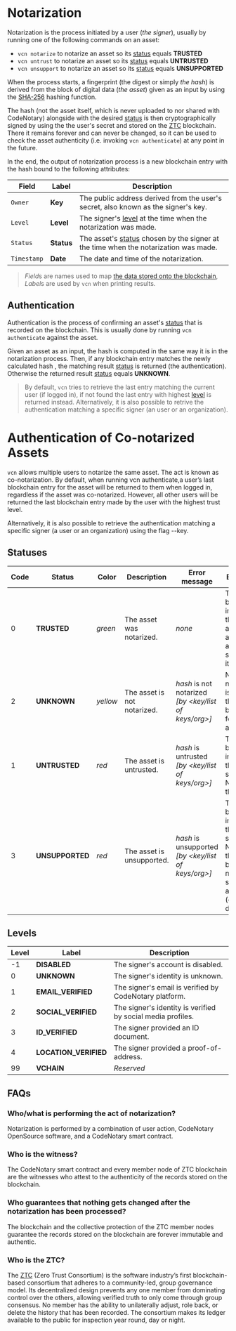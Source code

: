 # Notarization

Notarization is the process initiated by a user (*the signer*), usually by running one of the following commands on an asset:

- `vcn notarize` to notarize an asset so its [status](#Statuses) equals **TRUSTED**
- `vcn untrust` to notarize an asset so its [status](#Statuses) equals **UNTRUSTED**
- `vcn unsupport` to notarize an asset so its [status](#Statuses) equals **UNSUPPORTED**

When the process starts, a fingerprint (the digest or simply *the hash*) is derived from the block of digital data (*the asset*) given as an input by using the [SHA-256](https://en.wikipedia.org/wiki/SHA-2) hashing function.

The hash (not the asset itself, which is never uploaded to nor shared with CodeNotary) alongside with the desired [status](#Statuses) is then cryptographically signed by using the the user's secret and stored on the [ZTC](https://zerotrustconsortium.org/) blockchain. There it remains forever and can never be changed, so it can be used to check the asset authenticity (i.e. invoking `vcn authenticate`) at any point in the future.

In the end, the output of notarization process is a new blockchain entry with the hash bound to the following attributes:

Field | Label | Description 
------------ | ------------- | ------------- 
`Owner` | **Key** | The public address derived from the user's secret, also known as the signer's key.
`Level` | **Level** | The signer's [level](#Levels) at the time when the notarization was made.
`Status` | **Status** | The asset's [status](#Statuses) chosen by the signer at the time when the notarization was made.
`Timestamp` | **Date** | The date and time of the notarization.
> *Field*s are names used to map [the data stored onto the blockchain](https://github.com/vchain-us/vcn/blob/0.5.0/pkg/api/verify.go#L26), *Label*s are used by `vcn` when printing results.

## Authentication

Authentication is the process of confirming an asset's [status](#Statuses) that is recorded on the blockchain. This is usually done by running `vcn authenticate` against the asset.

Given an asset as an input, the hash is computed in the same way it is in the notarization process. Then, if any blockchain entry matches the newly calculated hash , the matching result [status](#Statuses) is returned (the authentication). Otherwise the returned result  [status](#Statuses) equals **UNKNOWN**.

> By default, `vcn` tries to retrieve the last entry matching the current user (if logged in), if not found the last entry with highest [level](#Levels) is returned instead. Alternatively, it is also possible to retrive the authentication matching a specific signer (an user or an organization). 

# Authentication of Co-notarized Assets

`vcn` allows multiple users to notarize the same asset. The act is known as co-notarization. By default, when running vcn authenticate,a user’s last blockchain entry for the asset will be returned to them when logged in, regardless if the asset was co-notarized. However, all other users will be returned the last blockchain entry made by the user with the highest trust level. 

Alternatively, it is also possible to retrieve the authentication matching a specific signer (a user or an organization) using the flag --key.

## Statuses

Code | Status | Color | Description | Error message | Explanation
------------ | ------------- | ------------- | ------------ | ------------- | -------------
0 | **TRUSTED** | *green* | The asset was notarized. | *none* | The blockchain indicates that the asset is authentic and the signer trusts it.
2 | **UNKNOWN** | *yellow* | The asset is not notarized. | *hash* is not notarized *[by <key/list of keys/org>]* | No notarization is found on the blockchain for the asset.
1 | **UNTRUSTED** | *red* | The asset is untrusted. | *hash* is untrusted *[by <key/list of keys/org>]* | The  blockchain indicates that the signer DOES NOT trust the asset.
3 | **UNSUPPORTED** | *red* | The asset is unsupported. | *hash* is unsupported *[by <key/list of keys/org>]* | The blockchain indicates that the signer DOES NOT trust the asset because it is not supported anymore (e.g. deprecated).

## Levels

Level | Label | Description 
------------ | ------------- | ------------- 
-1 | **DISABLED** | The signer's account is disabled.
0 | **UNKNOWN** | The signer's identity is unknown.
1 | **EMAIL_VERIFIED** | The signer's email is verified by CodeNotary platform.
2 | **SOCIAL_VERIFIED** | The signer's identity is verified by social media profiles.
3 | **ID_VERIFIED** | The signer provided an ID document.
4 | **LOCATION_VERIFIED** | The signer provided a proof-of-address.
99 | **VCHAIN** | *Reserved*

## FAQs

### Who/what is performing the act of notarization?

  Notarization is performed by a combination of user action, CodeNotary OpenSource software, and a CodeNotary smart contract.
 
### Who is the witness?

  The CodeNotary smart contract and every member node of ZTC blockchain are the witnesses who attest to the authenticity of the records stored on the blockchain. 
 
### Who guarantees that nothing gets changed after the notarization has been processed?

  The blockchain and the collective protection of the ZTC member nodes guarantee the records stored on the blockchain are forever immutable and authentic.
 
### Who is the ZTC?
 
  The [ZTC](https://zerotrustconsortium.org/) (Zero Trust Consortium) is the software industry’s first blockchain-based consortium that adheres to a community-led, group governance model. Its decentralized design prevents any one member from dominating control over the others, allowing verified truth to only come through group consensus. No member has the ability to unilaterally adjust, role back, or delete the history that has been recorded. The consortium makes its ledger available to the public for inspection year round, day or night. 


